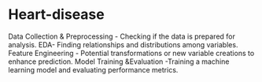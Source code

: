 # Heart-disease
Data Collection &amp; Preprocessing - Checking if the data is prepared for analysis. EDA- Finding relationships and distributions among variables. Feature Engineering - Potential transformations or new variable creations to enhance prediction. Model Training &amp;Evaluation -Training a machine learning model and evaluating performance metrics.
